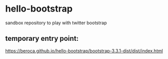 # hello-bootstrap
sandbox repository to play with twitter bootstrap

## temporary entry point:
<https://beroca.github.io/hello-bootstrap/bootstrap-3.3.1-dist/dist/index.html>
